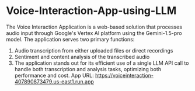 # Voice-Interaction-App-using-LLM
The Voice Interaction Application is a web-based solution that processes audio input through Google's Vertex AI platform using the Gemini-1.5-pro model. The application serves two primary functions: 
1. Audio transcription from either uploaded files or direct recordings 
2. Sentiment and content analysis of the transcribed audio 
3. The application stands out for its efficient use of a single LLM API call to handle both transcription and analysis tasks, optimizing both performance and cost.
App URL: https://voiceinteraction-407890873479.us-east1.run.app 
